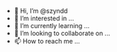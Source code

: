 - 👋 Hi, I’m @szyndd
- 👀 I’m interested in ...
- 🌱 I’m currently learning ...
- 💞️ I’m looking to collaborate on ...
- 📫 How to reach me ...

<!---
szyndd/szyndd is a ✨ special ✨ repository because its `README.md` (this file) appears on your GitHub profile.
You can click the Preview link to take a look at your changes.
--->
